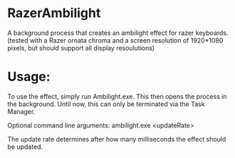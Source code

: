 # RazerAmbilight
A background process that creates an ambilight effect for razer keyboards.
(tested with a Razer ornata chroma and a screen resolution of 1920*1080 pixels, but should support all display resoulutions)

# Usage:
To use the effect, simply run Ambilight.exe. This then opens the process in the background. Until now, this can only be terminated via the Task Manager.

Optional command line arguments: ambilight.exe \<updateRate\>

The update rate determines after how many milliseconds the effect should be updated.

